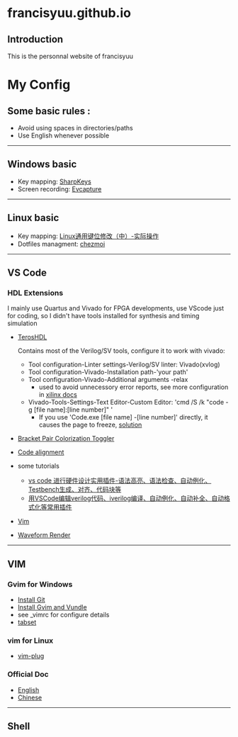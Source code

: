 # francisyuu.github.io
## Introduction
This is the personnal website of francisyuu
# My Config
## Some basic rules :  
- Avoid using spaces in directories/paths
- Use English whenever possible
---
## Windows basic
- Key mapping: [SharpKeys](https://github.com/randyrants/sharpkeys/releases)
- Screen recording: [Evcapture](https://www.ieway.cn/evcapture.html)
---
## Linux basic
- Key mapping: [Linux通用键位修改（中）-实际操作](https://www.bilibili.com/read/cv5156572/)
- Dotfiles managment: [chezmoi](https://www.chezmoi.io/quick-start/)
---
## VS Code
### HDL Extensions

I mainly use Quartus and Vivado for FPGA developments, use VScode just for coding, so I didn't have tools installed for synthesis and timing simulation
- [TerosHDL](https://terostechnology.github.io/terosHDLdoc/)

    Contains most of the Verilog/SV tools, configure it to work with vivado:
  - Tool configuration-Linter settings-Verilog/SV linter: Vivado(xvlog) 
  - Tool configuration-Vivado-Installation path-'your path'
  - Tool configuration-Vivado-Additional arguments -relax 
    - used to avoid unnecessory error reports, see more configuration in [xilinx docs](https://docs.xilinx.com/r/en-US/ug900-vivado-logic-simulation/xelab-xvhdl-and-xvlog-xsim-Command-Options)
  - Vivado-Tools-Settings-Text Editor-Custom Editor: 'cmd /S /k "code -g [file name]:[line number]" ' 
    - If you use 'Code.exe [file name] -[line number]' directly, it causes the page to freeze, [solution](https://www.zhihu.com/question/544908819)
- [Bracket Pair Colorization Toggler](https://marketplace.visualstudio.com/items?itemName=dzhavat.bracket-pair-toggler)

- [Code alignment](https://github.com/cpmcgrath/codealignment)
- some tutorials  
  - [vs code 进行硬件设计实用插件-语法高亮、语法检查、自动例化、Testbench生成、对齐、代码块等](https://blog.csdn.net/lum250/article/details/114662929)
  - [用VSCode编辑verilog代码、iverilog编译、自动例化、自动补全、自动格式化等常用插件](https://zhuanlan.zhihu.com/p/338497672)
- [Vim](https://github.com/VSCodeVim/Vim/blob/HEAD/ROADMAP.md)
- [Waveform Render](https://github.com/wavedrom/wavedrom)
---
## VIM
### Gvim for Windows
- [Install Git](https://zhuanlan.zhihu.com/p/242540359)
- [Install Gvim and Vundle](https://blog.csdn.net/qq_42240380/article/details/122406058)
- see _vimrc for configure details
- [tabset](https://blog.csdn.net/shell_picker/article/details/6073125)
### vim for Linux
- [vim-plug](https://github.com/junegunn/vim-plug)
### Official Doc
- [English](https://vimdoc.sourceforge.net/htmldoc/help.html)
- [Chinese](https://vimcdoc.netlify.app/help.html)
---
## Shell
![](G:\D\data_files\myconfig\wave.json)